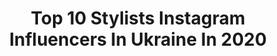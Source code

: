 ---
title: Top 10 Stylists Instagram Influencers In Ukraine In 2020
description: >-
  Find top stylists Instagram influencers in Ukraine in 2020. Most popular hashtags: #quarantine #fashion #makeup.
platform: Instagram
hits: 69
text_top: Identify the best Instagram influencers on inBeat.
text_bottom: inBeat has 69 Instagram influencers like this in Ukraine for you to connect with.
profiles:
  - username: "anishchenko_leyla"
    fullname: >-
      Лейла
    bio: >-
      @anishchenko_store @_levline_ Designer Stylist Married Clever boy’s mom Sport girl
    location: "Ukraine"
    followers: 37469
    engagement: 383
    commentsToLikes: 0.035600
    id: ckf5n1ed0wbwt0j23rjzd4lku
    verified: false
    hashtags: "#100, #instagram, #backstage, #ftv"
  - username: "linakhrystoforova"
    fullname: >-
      Лина Христофорова
    bio: >-
      • Speaker & Founder @f_lab_official • Founder @bagpack_official • Stylist @shopping_with_lina Contact me 📩: l.khrystoforova@gmail.com YOUTUBE канал⬇️
    location: "Ukraine"
    followers: 33658
    engagement: 371
    commentsToLikes: 0.027993
    id: ck15rmpdf8o3c0i1973r9x1rc
    verified: false
    hashtags: "#umka, #paris, #missyou, #12"
  - username: "sulbieosmanova_makeup"
    fullname: >-
      СУЛЬБИЕ ОСМАНОВА
    bio: >-
      MAKEUP STYLIST Founder @so_beauty_lab💅🏻@so_wedding_dress👗 @sulbieosmanova_school Запись по номеру: +7(978)022-25-25
    location: "Ukraine"
    followers: 31084
    engagement: 520
    commentsToLikes: 0.009591
    id: ck0u70jhm3jwh0i195vfuqdxs
    verified: false
    hashtags: "#weddingmakeup, #makeup, #makeupartist, #makeupsimferopol"
  - username: "fffetisova"
    fullname: >-
      🔪 FETISA
    bio: >-
      MODEL ACTOR STYLIST @fffetishop @fffetishclo ORG @kyiv.reborn.production @oblava.party DJ
    location: "Ukraine"
    followers: 30253
    engagement: 802
    commentsToLikes: 0.009132
    id: ck5c2wgk3y4kk0i11ghdbgh1s
    verified: false
    hashtags: ""
  - username: "vikatemnova"
    fullname: >-
      
    bio: >-
      digital/film photographer stylist 📍now in Kyiv For ordering photoshooting - contact me via DM Feel free to contact with me
    location: "Ukraine"
    followers: 19709
    engagement: 563
    commentsToLikes: 0.009566
    id: ck13c7d6eyytl0i19kgrowb2b
    verified: false
    hashtags: "#film, #35mm, #minolta"
  - username: "sashavdovinaa"
    fullname: >-
      Aleksandra Vdovina
    bio: >-
      Visual artist / stylista humonista / psychological view Art director @brua_jewellery 📩 sashavdovina98@gmail.com / direct / WhatsApp +38 093 741 95 82
    location: "Ukraine"
    followers: 8059
    engagement: 579
    commentsToLikes: 0.021360
    id: ck0w5ygbz61dc0i19uhwride0
    verified: false
    hashtags: "#quarantine"
  - username: "ivannamamchuk"
    fullname: >-
      Ivanna Mamchuk
    bio: >-
      Makeup artist Hair stylist Art
    location: "Ukraine"
    followers: 5780
    engagement: 534
    commentsToLikes: 0.033437
    id: ck6tv2omyjtw40j7114q01vwn
    verified: false
    hashtags: "#lvivgirls, #lvivgram, #lvivmakeup, #ivannamamchuk"
  - username: "tattybohdan"
    fullname: >-
      Tatyana Bohdan
    bio: >-
      Model, stylist, TV host 👠. Fashion, beauty, travel, lifestyle...
    location: "Ukraine"
    followers: 24881
    engagement: 250
    commentsToLikes: 0.031697
    id: ck6tyt5z95pb60j71gvm7gu4t
    verified: false
    hashtags: "#quarantine, #photo, #quarantinelife, #motherofdragons"
  - username: "krist__elle"
    fullname: >-
      Krist Elle ( Kristina Doli )
    bio: >-
      📍Odessa. 19.07. 1995 -👗👠 Fashion blogger & stylist - Inquiries 📩 kristina@futurmgmt.com
    location: "Ukraine"
    followers: 280333
    engagement: 141
    commentsToLikes: 0.005926
    id: ck0w4xub90xws0i19j42ecy13
    verified: false
    hashtags: "#prada"
  - username: "suda4ka"
    fullname: >-
      Аннушка
    bio: >-
      Стиль - это способ сказать, кто ты есть, без слова #suda4ka 🖤 •Founder @anybyanny 💓 •Stylist •Fashion blogger •Insta influencer
    location: "Ukraine"
    followers: 135867
    engagement: 243
    commentsToLikes: 0.006497
    id: ck0w14qfvhjvf0i19amlrukkc
    verified: false
    hashtags: ""
---